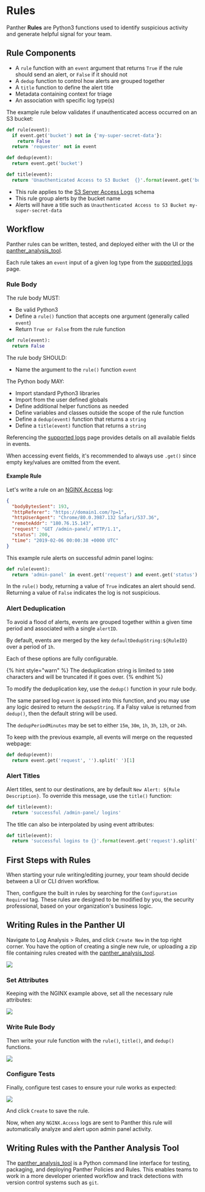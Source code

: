 # Rules

Panther **Rules** are Python3 functions used to identify suspicious activity and generate helpful signal for your team.

## Rule Components

- A `rule` function with an `event` argument that returns `True` if the rule should send an alert, or `False` if it should not
- A `dedup` function to control how alerts are grouped together
- A `title` function to define the alert title
- Metadata containing context for triage
- An association with specific log type(s)

The example rule below validates if unauthenticated access occurred on an S3 bucket:

```python
def rule(event):
  if event.get('bucket') not in {'my-super-secret-data'}:
    return False
  return 'requester' not in event

def dedup(event):
  return event.get('bucket')

def title(event):
  return 'Unauthenticated Access to S3 Bucket  {}'.format(event.get('bucket'))
```

- This rule applies to the [S3 Server Access Logs](log-analysis/log-processing/supported-logs/aws#aws-s-3-serveraccess) schema
- This rule group alerts by the bucket name
- Alerts will have a title such as `Unauthenticated Access to S3 Bucket my-super-secret-data`

## Workflow

Panther rules can be written, tested, and deployed either with the UI or the [panther_analysis_tool](panther-cli.md).

Each rule takes an `event` input of a given log type from the [supported logs](https://docs.runpanther.io/supported-logs) page.

### Rule Body

The rule body MUST:
* Be valid Python3
* Define a `rule()` function that accepts one argument (generally called `event`)
* Return `True or False` from the rule function

```python
def rule(event):
  return False
```

The rule body SHOULD:
* Name the argument to the `rule()` function `event`

The Python body MAY:
* Import standard Python3 libraries
* Import from the user defined globals
* Define additional helper functions as needed
* Define variables and classes outside the scope of the rule function
* Define a `dedup(event)` function that returns a `string`
* Define a `title(event)` function that returns a `string`

Referencing the [supported logs](https://docs.runpanther.io/supported-logs) page provides details on all available fields in events.

When accessing event fields, it's recommended to always use `.get()` since empty key/values are omitted from the event.

#### Example Rule

Let's write a rule on an [NGINX Access](../log-processing/supported-logs/Nginx.md) log:

```json
{
  "bodyBytesSent": 193,
  "httpReferer": "https://domain1.com/?p=1",
  "httpUserAgent": "Chrome/80.0.3987.132 Safari/537.36",
  "remoteAddr": "180.76.15.143",
  "request": "GET /admin-panel/ HTTP/1.1",
  "status": 200,
  "time": "2019-02-06 00:00:38 +0000 UTC"
}
```

This example rule alerts on successful admin panel logins:

```python
def rule(event):
  return 'admin-panel' in event.get('request') and event.get('status') == 200
```

In the `rule()` body, returning a value of `True` indicates an alert should send. Returning a value of `False` indicates the log is not suspicious.

### Alert Deduplication

To avoid a flood of alerts, events are grouped together within a given time period and associated with a single `alertID`.

By default, events are merged by the key `defaultDedupString:${RuleID}` over a period of `1h`.

Each of these options are fully configurable.

{% hint style="warn" %}
The deduplication string is limited to `1000` characters and will be truncated if it goes over.
{% endhint %}

To modify the deduplication key, use the `dedup()` function in your rule body.

The same parsed log `event` is passed into this function, and you may use any logic desired to return the `dedupString`. If a Falsy value is returned from `dedup()`, then the default string will be used.

The `dedupPeriodMinutes` may be set to either `15m`, `30m`, `1h`, `3h`, `12h`, or `24h`.

To keep with the previous example, all events will merge on the requested webpage:

```python
def dedup(event):
  return event.get('request', '').split(' ')[1]
```

### Alert Titles

Alert titles, sent to our destinations, are by default `New Alert: ${Rule Description}`. To override this message, use the `title()` function:

```python
def title(event):
  return 'successful /admin-panel/ logins'
```

The title can also be interpolated by using event attributes:

```python
def title(event):
  return 'successful logins to {}'.format(event.get('request').split(' ')[1])
```

## First Steps with Rules

When starting your rule writing/editing journey, your team should decide between a UI or CLI driven workflow.

Then, configure the built in rules by searching for the `Configuration Required` tag. These rules are designed to be modified by you, the security professional, based on your organization's business logic.

## Writing Rules in the Panther UI

Navigate to Log Analysis > Rules, and click `Create New` in the top right corner. You have the option of creating a single new rule, or uploading a zip file containing rules created with the [panther_analysis_tool](panther-cli.md).

![](../../.gitbook/assets/write-rules-ui-1.png)

### Set Attributes

Keeping with the NGINX example above, set all the necessary rule attributes:

![](../../.gitbook/assets/write-rules-ui-2.png)

### Write Rule Body

Then write your rule function with the `rule()`, `title()`, and `dedup()` functions.

![](../../.gitbook/assets/write-rules-ui-3.png)

### Configure Tests

Finally, configure test cases to ensure your rule works as expected:

![](../../.gitbook/assets/write-rules-ui-4.png)

And click `Create` to save the rule.

Now, when any `NGINX.Access` logs are sent to Panther this rule will automatically analyze and alert upon admin panel activity.

## Writing Rules with the Panther Analysis Tool

The [panther_analysis_tool](panther-cli.md) is a Python command line interface  for testing, packaging, and deploying Panther Policies and Rules. This enables teams to work in a more developer oriented workflow and track detections with version control systems such as `git`.
